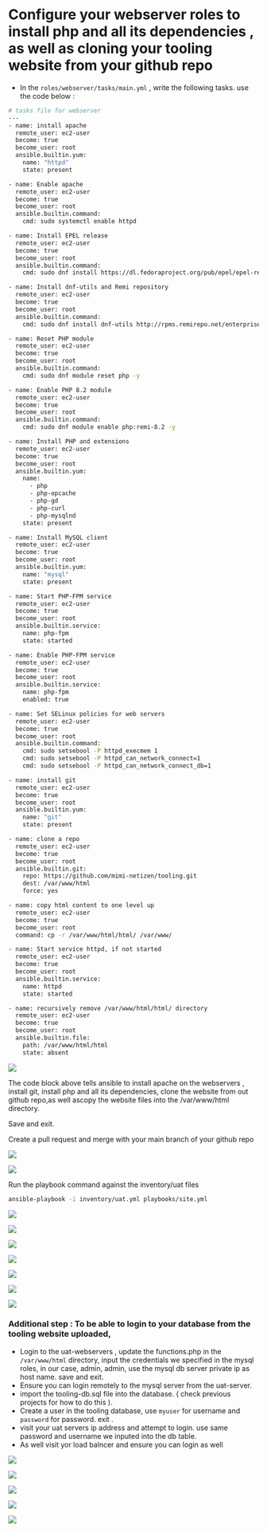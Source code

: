 # Configure your webserver roles to install php and all its dependencies , as well as cloning your tooling website from your github repo

- In the `roles/webserver/tasks/main.yml` , write the following tasks. use the code below :

```bash
# tasks file for webserver
---
- name: install apache
  remote_user: ec2-user
  become: true
  become_user: root
  ansible.builtin.yum:
    name: "httpd"
    state: present

- name: Enable apache
  remote_user: ec2-user
  become: true
  become_user: root
  ansible.builtin.command:
    cmd: sudo systemctl enable httpd

- name: Install EPEL release
  remote_user: ec2-user
  become: true
  become_user: root
  ansible.builtin.command:
    cmd: sudo dnf install https://dl.fedoraproject.org/pub/epel/epel-release-latest-9.noarch.rpm -y

- name: Install dnf-utils and Remi repository
  remote_user: ec2-user
  become: true
  become_user: root
  ansible.builtin.command:
    cmd: sudo dnf install dnf-utils http://rpms.remirepo.net/enterprise/remi-release-9.rpm -y

- name: Reset PHP module
  remote_user: ec2-user
  become: true
  become_user: root
  ansible.builtin.command:
    cmd: sudo dnf module reset php -y

- name: Enable PHP 8.2 module
  remote_user: ec2-user
  become: true
  become_user: root
  ansible.builtin.command:
    cmd: sudo dnf module enable php:remi-8.2 -y

- name: Install PHP and extensions
  remote_user: ec2-user
  become: true
  become_user: root
  ansible.builtin.yum:
    name:
      - php
      - php-opcache
      - php-gd
      - php-curl
      - php-mysqlnd
    state: present

- name: Install MySQL client
  remote_user: ec2-user
  become: true
  become_user: root
  ansible.builtin.yum:
    name: "mysql"
    state: present

- name: Start PHP-FPM service
  remote_user: ec2-user
  become: true
  become_user: root
  ansible.builtin.service:
    name: php-fpm
    state: started

- name: Enable PHP-FPM service
  remote_user: ec2-user
  become: true
  become_user: root
  ansible.builtin.service:
    name: php-fpm
    enabled: true

- name: Set SELinux policies for web servers
  remote_user: ec2-user
  become: true
  become_user: root
  ansible.builtin.command:
    cmd: sudo setsebool -P httpd_execmem 1
    cmd: sudo setsebool -P httpd_can_network_connect=1
    cmd: sudo setsebool -P httpd_can_network_connect_db=1

- name: install git
  remote_user: ec2-user
  become: true
  become_user: root
  ansible.builtin.yum:
    name: "git"
    state: present

- name: clone a repo
  remote_user: ec2-user
  become: true
  become_user: root
  ansible.builtin.git:
    repo: https://github.com/mimi-netizen/tooling.git
    dest: /var/www/html
    force: yes

- name: copy html content to one level up
  remote_user: ec2-user
  become: true
  become_user: root
  command: cp -r /var/www/html/html/ /var/www/

- name: Start service httpd, if not started
  remote_user: ec2-user
  become: true
  become_user: root
  ansible.builtin.service:
    name: httpd
    state: started

- name: recursively remove /var/www/html/html/ directory
  remote_user: ec2-user
  become: true
  become_user: root
  ansible.builtin.file:
    path: /var/www/html/html
    state: absent
```

![](image/wah.jpg)

The code block above tells ansible to install apache on the webservers , install git, install php and all its dependencies, clone the website from out github repo,as well ascopy the website files into the /var/www/html directory.

Save and exit.

Create a pull request and merge with your main branch of your github repo

![](image/62.jpg)

![](image/63.jpg)

Run the playbook command against the inventory/uat files

```bash
ansible-playbook -i inventory/uat.yml playbooks/site.yml
```

![](image/z1.jpg)

![](image/z2.jpg)

![](image/z3.jpg)

![](image/z4.jpg)

![](image/z5.jpg)

![](image/z6.jpg)

![](image/z7.jpg)

### Additional step : To be able to login to your database from the tooling website uploaded,

- Login to the uat-webservers , update the functions.php in the `/var/www/html` directory, input the credentials we specified in the mysql roles, in our case, admin, admin, use the mysql db server private ip as host name. save and exit.
- Ensure you can login remotely to the mysql server from the uat-server.
- import the tooling-db.sql file into the database. ( check previous projects for how to do this ).
- Create a user in the tooling database, use `myuser` for username and `password` for password. exit .
- visit your uat servers ip address and attempt to login. use same password and username we inputed into the db table.
- As well visit yor load balncer and ensure you can login as well

![](image/x.jpg)

![](image/y1.jpg)

![](image/y1.1.jpg)

![](image/y2.jpg)

![](image/y2.2.jpg)
